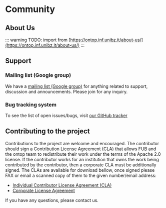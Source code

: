 # Community

## About Us

::: warning 
TODO: import from [https://ontop.inf.unibz.it/about-us/](https://ontop.inf.unibz.it/about-us/)
:::

## Support

### Mailing list (Google group)

We have a [mailing list (Google group)](https://groups.google.com/d/forum/ontop4obda) for anything related to support, discussion and announcements. Please join for any inquiry.


### Bug tracking system

To see the list of open issues/bugs, visit [our GitHub tracker](https://github.com/ontop/ontop/issues?state=open)


## Contributing to the project

Contributions to the project are welcome and encouraged. The contributor should sign a Contribution License Agreement (CLA) that allows FUB and the ontop team to redistribute their work under the terms of the Apache 2.0 license. If the contributor works for an institution that owns the work being contributed by the contributor, then a corporate CLA must be additionally signed. The CLAs are available for download bellow, once signed please FAX or email a scanned copy of them to the given number/email address:

  * [Individual Contributor License Agreement (CLA)](https://raw.github.com/ontop/ontop/master/documentation/ontop-cla-2013-11-04.txt)
  * [Corporate License Agreement](https://raw.github.com/ontop/ontop/master/documentation/ontop-cla-corporate-2013-11-04.txt)

If you have any questions, please contact us.
